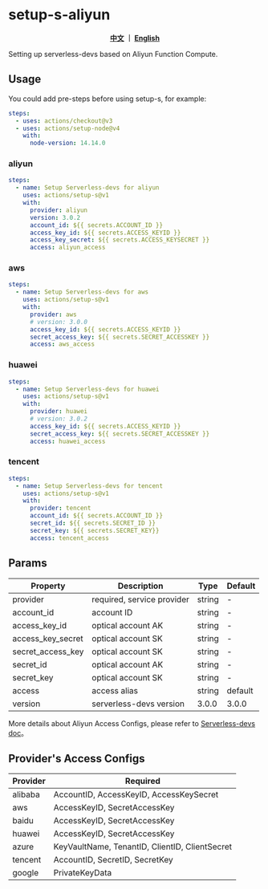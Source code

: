 # setup-s-aliyun
<p align="center">
  <span><b><a href="./README.md">中文</a> ｜ <a href="./README_en.md">English</a></b></span><br>
</p>

Setting up serverless-devs based on Aliyun Function Compute.

## Usage
You could add pre-steps before using setup-s, for example:

```yaml
steps:
  - uses: actions/checkout@v3    
  - uses: actions/setup-node@v4
    with:
      node-version: 14.14.0
```

### aliyun
```yaml
steps:
  - name: Setup Serverless-devs for aliyun
    uses: actions/setup-s@v1
    with:
      provider: aliyun
      version: 3.0.2
      account_id: ${{ secrets.ACCOUNT_ID }}
      access_key_id: ${{ secrets.ACCESS_KEYID }}
      access_key_secret: ${{ secrets.ACCESS_KEYSECRET }}
      access: aliyun_access
```

### aws
```yaml
steps:
  - name: Setup Serverless-devs for aws
    uses: actions/setup-s@v1
    with:
      provider: aws
      # version: 3.0.0
      access_key_id: ${{ secrets.ACCESS_KEYID }}
      secret_access_key: ${{ secrets.SECRET_ACCESSKEY }}
      access: aws_access
```

### huawei
```yaml
steps:
  - name: Setup Serverless-devs for huawei
    uses: actions/setup-s@v1
    with:
      provider: huawei
      # version: 3.0.2
      access_key_id: ${{ secrets.ACCESS_KEYID }}
      secret_access_key: ${{ secrets.SECRET_ACCESSKEY }}
      access: huawei_access
```

### tencent
```yaml
steps:
  - name: Setup Serverless-devs for tencent
    uses: actions/setup-s@v1
    with:
      provider: tencent
      account_id: ${{ secrets.ACCOUNT_ID }}
      secret_id: ${{ secrets.SECRET_ID }}
      secret_key: ${{ secrets.SECRET_KEY}}
      access: tencent_access
```

## Params
| Property |  Description   | Type |  Default  |
| ----- |  -------- | ---- | ---|
| provider |   required, service provider  |   string   | - |
| account_id |   account ID  |   string   | - |
| access_key_id  | optical account AK |  string    | - |
| access_key_secret  | optical account SK |   string   | - |
| secret_access_key  | optical account SK |   string   | - |
| secret_id  | optical account AK |   string   | - |
| secret_key  | optical account SK |   string   | - |
| access  | access alias |  string  | default |
| version | serverless-devs version |  3.0.0  | 3.0.0 |


More details about Aliyun Access Configs, please refer to [Serverless-devs doc](https://docs.serverless-devs.com/serverless-devs/default_provider_config#%E9%98%BF%E9%87%8C%E4%BA%91%E5%AF%86%E9%92%A5%E8%8E%B7%E5%8F%96)。


## Provider's Access Configs

| Provider | Required |
| --- | --- |
| alibaba |    AccountID, AccessKeyID, AccessKeySecret |
| aws |        AccessKeyID, SecretAccessKey|
| baidu |      AccessKeyID, SecretAccessKey|
| huawei |     AccessKeyID, SecretAccessKey|
| azure |      KeyVaultName, TenantID, ClientID, ClientSecret|
| tencent |    AccountID, SecretID, SecretKey|
| google |     PrivateKeyData |